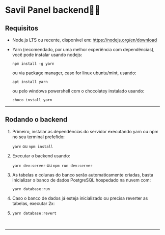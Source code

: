 # Savil Panel backend🧑🏽

## Requisitos
* Node.js LTS ou recente, disponível em: https://nodejs.org/en/download
* Yarn (recomendado, por uma melhor experiência com dependências), você pode instalar usando nodejs:
  
  `npm install -g yarn`

  ou via package manager, caso for linux ubuntu/mint, usando:

  `apt install yarn`

  ou pelo windows powershell com o chocolatey instalado usando:

  `choco install yarn`

 ----

## Rodando o backend
1. Primeiro, instalar as dependências do servidor executando yarn ou npm no seu terminal prefefido:
   
    `yarn` ou `npm install`

2. Executar o backend usando:
   
   `yarn dev:server` ou `npm run dev:server`

3. As tabelas e colunas do banco serão automaticamente criadas, basta inicializar o banco de dados PostgreSQL hospedado na nuvem com:
   
    `yarn database:run`

4. Caso o banco de dados já esteja inicializado ou precisa reverter as tabelas, executar 2x:
5. `yarn database:revert`

<br>

--------

<br>


